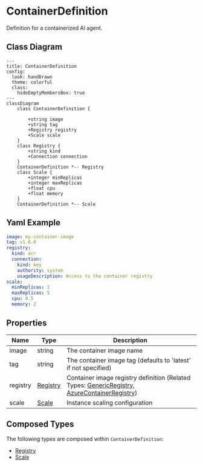 # ContainerDefinition

Definition for a containerized AI agent.

## Class Diagram

```mermaid
---
title: ContainerDefinition
config:
  look: handDrawn
  theme: colorful
  class:
    hideEmptyMembersBox: true
---
classDiagram
    class ContainerDefinition {
      
        +string image
        +string tag
        +Registry registry
        +Scale scale
    }
    class Registry {
        +string kind
        +Connection connection
    }
    ContainerDefinition *-- Registry
    class Scale {
        +integer minReplicas
        +integer maxReplicas
        +float cpu
        +float memory
    }
    ContainerDefinition *-- Scale
```

## Yaml Example

```yaml
image: my-container-image
tag: v1.0.0
registry:
  kind: acr
  connection:
    kind: key
    authority: system
    usageDescription: Access to the container registry
scale:
  minReplicas: 1
  maxReplicas: 5
  cpu: 0.5
  memory: 2

```

## Properties

| Name | Type | Description |
| ---- | ---- | ----------- |
| image | string | The container image name  |
| tag | string | The container image tag (defaults to &#39;latest&#39; if not specified)  |
| registry | [Registry](Registry.md) | Container image registry definition (Related Types: [GenericRegistry](GenericRegistry.md), [AzureContainerRegistry](AzureContainerRegistry.md)) |
| scale | [Scale](Scale.md) | Instance scaling configuration  |

## Composed Types

The following types are composed within `ContainerDefinition`:

- [Registry](Registry.md)
- [Scale](Scale.md)
